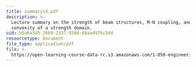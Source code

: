 ```yaml
---
title: summary14.pdf
description: >-
  Lecture summary on the strength of beam structures, M-N coupling, and
  convexity of a strength domain.
uid: b5a6a345-26b9-2337-938d-68aa4976c5dd
resourcetype: Document
file_type: application/pdf
file: >-
  https://open-learning-course-data-rc.s3.amazonaws.com/1-050-engineering-mechanics-i-fall-2007/b5a6a34526b92337938d68aa4976c5dd_summary14.pdf
---
```

